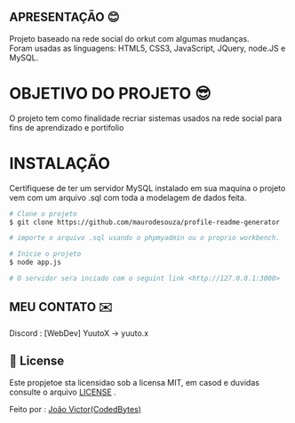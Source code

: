 ## APRESENTAÇÃO :blush:
Projeto baseado na rede social do orkut com algumas mudanças.<br>
Foram usadas as linguagens: HTML5, CSS3, JavaScript, JQuery, node.JS e MySQL.

# OBJETIVO DO PROJETO :sunglasses:
O projeto tem como finalidade recriar sistemas usados na rede social para fins de aprendizado e portifolio

# INSTALAÇÃO
Certifiquese de ter um servidor MySQL instalado em sua maquina
o projeto vem com um arquivo .sql com toda a modelagem de dados feita.

```bash
# Clone o projeto
$ git clone https://github.com/maurodesouza/profile-readme-generator

# importe o arquivo .sql usando o phpmyadmin ou o proprio workbench.

# Inicie o projeto
$ node app.js

# O servidor sera inciado com o seguint link <http://127.0.0.1:3000>
```

## MEU CONTATO :envelope:
Discord : [WebDev] YuutoX -> yuuto.x

## :memo: License ##

Este propjetoe sta licensidao sob a licensa MIT, em casod e duvidas consulte o arquivo [LICENSE](LICENSE.md) .


Feito por : <a href="https://github.com/CodedByTES" target="_blank">João Victor(CodedBytes)</a>

&#xa0;
